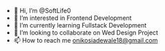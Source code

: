 - 👋 Hi, I’m @SoftLife0
- 👀 I’m interested in Frontend Development
- 🌱 I’m currently learning Fullstack Development
- 💞️ I’m looking to collaborate on Wed Design Project
- 📫 How to reach me onikosiadewale18@gmail.com

<!---
SoftLife0/SoftLife0 is a ✨ special ✨ repository because its `README.md` (this file) appears on your GitHub profile.
You can click the Preview link to take a look at your changes.
--->
